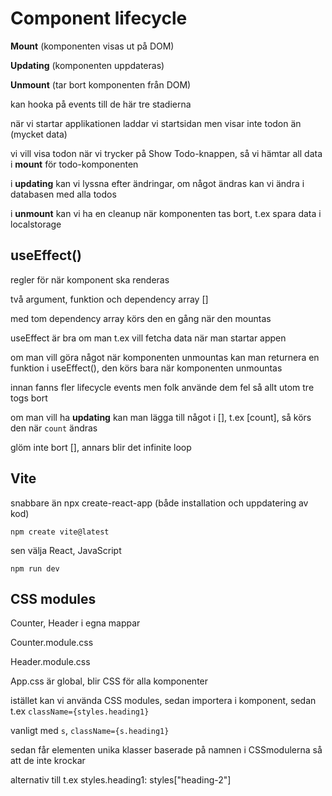 # Component lifecycle

**Mount** (komponenten visas ut på DOM)

**Updating** (komponenten uppdateras)

**Unmount** (tar bort komponenten från DOM)

kan hooka på events till de här tre stadierna

när vi startar applikationen laddar vi startsidan men visar inte todon än (mycket data)

vi vill visa todon när vi trycker på Show Todo-knappen, så vi hämtar all data i **mount** för todo-komponenten

i **updating** kan vi lyssna efter ändringar, om något ändras kan vi ändra i databasen med alla todos

i **unmount** kan vi ha en cleanup när komponenten tas bort, t.ex spara data i localstorage

## useEffect()

regler för när komponent ska renderas

två argument, funktion och dependency array []

med tom dependency array körs den en gång när den mountas

useEffect är bra om man t.ex vill fetcha data när man startar appen

om man vill göra något när komponenten unmountas kan man returnera en funktion i useEffect(), den körs bara när komponenten unmountas

innan fanns fler lifecycle events men folk använde dem fel så allt utom tre togs bort

om man vill ha **updating** kan man lägga till något i [], t.ex [count], så körs den när `count` ändras

glöm inte bort [], annars blir det infinite loop

## Vite

snabbare än npx create-react-app (både installation och uppdatering av kod)

`npm create vite@latest`

sen välja React, JavaScript

`npm run dev`

## CSS modules

Counter, Header i egna mappar

Counter.module.css

Header.module.css

App.css är global, blir CSS för alla komponenter

istället kan vi använda CSS modules, sedan importera i komponent, sedan t.ex `className={styles.heading1}`

vanligt med `s`, `className={s.heading1}`

sedan får elementen unika klasser baserade på namnen i CSSmodulerna så att de inte krockar

alternativ till t.ex styles.heading1: styles["heading-2"]
